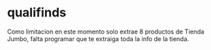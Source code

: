 # qualifinds

Como limitacion en este momento solo extrae 8 productos de Tienda Jumbo, falta programar que te extraiga toda la info de la tienda.
